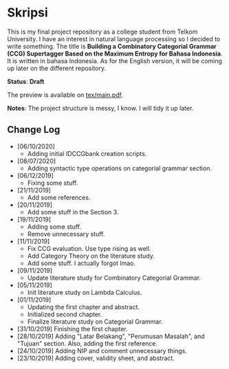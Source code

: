 # Skripsi

This is my final project repository as a college student from Telkom University.
I have an interest in natural language processing so I decided to write something.
The title is **Building a Combinatory Categorial Grammar (CCG) Supertagger
Based on the Maximum Entropy for Bahasa Indonesia**.
It is written in bahasa Indonesia.
As for the English version, it will be coming up later on the different repository.

**Status**: **Draft**

The preview is available on [tex/main.pdf](tex/main.pdf).

**Notes**:
The project structure is messy, I know.
I will tidy it up later.

## Change Log

- \[06/10/2020\]
  - Adding initial IDCCGbank creation scripts.
- \[08/07/2020\]
  - Adding syntactic type operations on categorial grammar section.
- \[06/12/2019\]
  - Fixing some stuff.
- \[21/11/2019\]
  - Add some references.
- \[20/11/2019\]
  - Add some stuff in the Section 3.
- \[19/11/2019\]
  - Adding some stuff.
  - Remove unnecessary stuff.
- \[11/11/2019\]
  - Fix CCG evaluation. Use type rising as well.
  - Add Category Theory on the literature study.
  - Add some stuff. I actually forgot lmao.
- \[09/11/2019\]
  - Update literature study for Combinatory Categorial Grammar.
- \[05/11/2019\]
  - Init literature study on Lambda Calculus.
- \[01/11/2019\]
  - Updating the first chapter and abstract.
  - Initialized second chapter.
  - Finalize literature study on Categorial Grammar.
- \[31/10/2019\] Finishing the first chapter.
- \[28/10/2019\] Adding "Latar Belakang", "Perumusan Masalah", and "Tujuan" section.
  Also, adding the first reference.
- \[24/10/2019\] Adding NIP and comment unnecessary things.
- \[23/10/2019\] Adding cover, validity sheet, and abstract.
